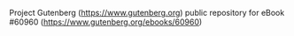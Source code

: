 Project Gutenberg (https://www.gutenberg.org) public repository for
eBook #60960 (https://www.gutenberg.org/ebooks/60960)
